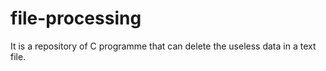 # file-processing
It is a repository of C programme that can delete the useless data in a text file.
